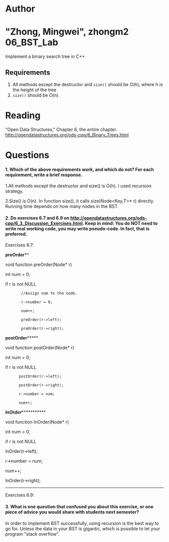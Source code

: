 Author
==========
"Zhong, Mingwei", zhongm2
06_BST_Lab
==============

Implement a binary search tree in C++

Requirements
------------

1. All methods except the destructor and `size()` should be O(h), where h is the height of the tree
2. `size()` should be O(n)

Reading
=======
"Open Data Structures," Chapter 6, the entire chapter. http://opendatastructures.org/ods-cpp/6_Binary_Trees.html

Questions
=========

#### 1. Which of the above requirements work, and which do not? For each requirement, write a brief response.

1.All methods except the destructor and size() is O(h). I used recursion 
strategy.

2.Size() is O(n). In function size(), it calls size(Node<Key,T>* r) directly.
Running time depends on how many nodes in the BST.

#### 2. Do exercises 6.7 and 6.9 on http://opendatastructures.org/ods-cpp/6_3_Discussion_Exercises.html. Keep in mind: You do NOT need to write real working code, you may write pseudo-code. In fact, that is preferred.

Exercises 6.7:

************************preOrder**************************

void function preOrder(Node* r)

int num = 0;

if r is not NULL

           //Assign num to the node.

           r->number = 0;

           num++;

           preOrder(r->left);

           preOrder(r->right);

 

************************postOrder*****************************

void function postOrder(Node* r)

int num = 0;

if r is not NULL

          postOrder(r->left);

          postOrder(r->right);

          r->number = num;

          num++;


***********************InOrder**********************************

void function InOrder(Node* r)

int num = 0;

if r is not NULL

   InOrder(r->left);

   r->number = num;

   num++;

   InOrder(r->right);




****************************************************************

Exercises 6.9:




 












#### 3. What is one question that confused you about this exercise, or one piece of advice you would share with students next semester?

In order to implement BST successfully, using recursion is the best way to go 
for. Unless the data in your BST is gigantic, which is possible to let your
program "stack overflow".



